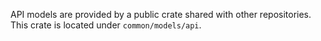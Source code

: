 API models are provided by a public crate shared with other repositories.
This crate is located under `common/models/api`.
